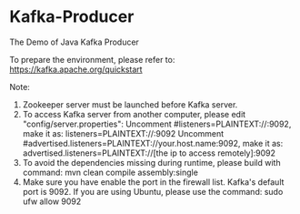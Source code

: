 # Kafka-Producer
The Demo of Java Kafka Producer

To prepare the environment, please refer to:
https://kafka.apache.org/quickstart

Note:
1. Zookeeper server must be launched before Kafka server.
2. To access Kafka server from another computer, please edit "config/server.properties":
 Uncomment #listeners=PLAINTEXT://:9092, make it as: listeners=PLAINTEXT://:9092
 Uncomment #advertised.listeners=PLAINTEXT://your.host.name:9092, make it as: advertised.listeners=PLAINTEXT://[the ip to access remotely]:9092
3. To avoid the dependencies missing during runtime, please build with command:
  mvn clean compile assembly:single
4. Make sure you have enable the port in the firewall list. Kafka's default port is 9092. If you are using Ubuntu, please use the command:
  sudo ufw allow 9092
